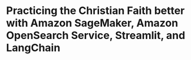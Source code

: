 # Practicing the Christian Faith better with Amazon SageMaker, Amazon OpenSearch Service, Streamlit, and LangChain


